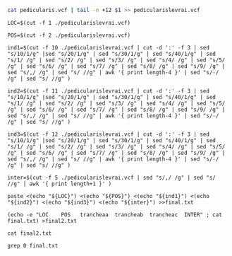 
```bash
cat pedicularis.vcf | tail -n +12 $1 >> pedicularislevrai.vcf
```

``LOC=$(cut -f 1 ./pedicularislevrai.vcf)``

``POS=$(cut -f 2 ./pedicularislevrai.vcf)``

``ind1=$(cut -f 10 ./pedicularislevrai.vcf | cut -d ':' -f 3 | sed "s/10/1/g" |sed "s/20/1/g" | sed "s/30/1/g" | sed "s/40/1/g" | sed "s/1/ /g" | sed "s/2/ /g" | sed "s/3/ /g" | sed "s/4/ /g" | sed "s/5/ /g" | sed "s/6/ /g" | sed "s/7/ /g" | sed "s/8/ /g" | sed "s/9/ /g" | sed "s/,/ /g" | sed "s/ //g" | awk '{ print length-4 }' | sed "s/-/ /g" | sed "s/ //g" )``

``ind2=$(cut -f 11 ./pedicularislevrai.vcf | cut -d ':' -f 3 | sed "s/10/1/g" |sed "s/20/1/g" | sed "s/30/1/g" | sed "s/40/1/g" | sed "s/1/ /g" | sed "s/2/ /g" | sed "s/3/ /g" | sed "s/4/ /g" | sed "s/5/ /g" | sed "s/6/ /g" | sed "s/7/ /g" | sed "s/8/ /g" | sed "s/9/ /g" | sed "s/,/ /g" | sed "s/ //g" | awk '{ print length-4 }' | sed "s/-/ /g" | sed "s/ //g" )``

``ind3=$(cut -f 12 ./pedicularislevrai.vcf | cut -d ':' -f 3 | sed "s/10/1/g" |sed "s/20/1/g" | sed "s/30/1/g" | sed "s/40/1/g" | sed "s/1/ /g" | sed "s/2/ /g" | sed "s/3/ /g" | sed "s/4/ /g" | sed "s/5/ /g" | sed "s/6/ /g" | sed "s/7/ /g" | sed "s/8/ /g" | sed "s/9/ /g" | sed "s/,/ /g" | sed "s/ //g" | awk '{ print length-4 }' | sed "s/-/ /g" | sed "s/ //g" )``

``inter=$(cut -f 5 ./pedicularislevrai.vcf | sed "s/,/ /g" | sed "s/ //g" | awk '{ print length+1 }' )``

``paste <(echo "${LOC}") <(echo "${POS}") <(echo "${ind1}") <(echo "${ind2}") <(echo "${ind3}") <(echo "${inter}") >>final.txt``

``(echo -e "LOC    POS   trancheaa  trancheab  trancheac  INTER" ; cat final.txt) >final2.txt``

``cat final2.txt``

``grep 0 final.txt``
